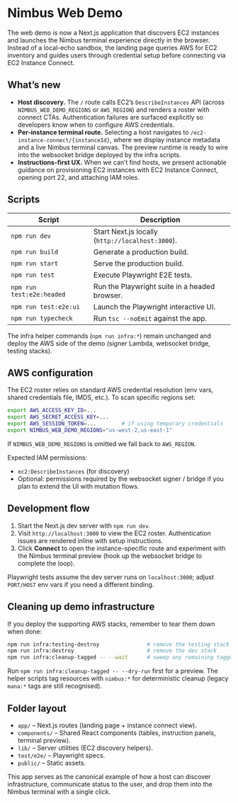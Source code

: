 # Nimbus Web Demo

The web demo is now a Next.js application that discovers EC2 instances and
launches the Nimbus terminal experience directly in the browser. Instead of a
local-echo sandbox, the landing page queries AWS for EC2 inventory and guides
users through credential setup before connecting via EC2 Instance Connect.

## What’s new

- **Host discovery.** The `/` route calls EC2’s `DescribeInstances` API (across
  `NIMBUS_WEB_DEMO_REGIONS` or `AWS_REGION`) and renders a roster with connect
  CTAs. Authentication failures are surfaced explicitly so developers know when
  to configure AWS credentials.
- **Per-instance terminal route.** Selecting a host navigates to
  `/ec2-instance-connect/{instanceId}`, where we display instance metadata and a
  live Nimbus terminal canvas. The preview runtime is ready to wire into the
  websocket bridge deployed by the infra scripts.
- **Instructions-first UX.** When we can’t find hosts, we present actionable
  guidance on provisioning EC2 instances with EC2 Instance Connect, opening port
  22, and attaching IAM roles.

## Scripts

| Script | Description |
| --- | --- |
| `npm run dev` | Start Next.js locally (`http://localhost:3000`). |
| `npm run build` | Generate a production build. |
| `npm run start` | Serve the production build. |
| `npm run test` | Execute Playwright E2E tests. |
| `npm run test:e2e:headed` | Run the Playwright suite in a headed browser. |
| `npm run test:e2e:ui` | Launch the Playwright interactive UI. |
| `npm run typecheck` | Run `tsc --noEmit` against the app. |

The infra helper commands (`npm run infra:*`) remain unchanged and deploy the
AWS side of the demo (signer Lambda, websocket bridge, testing stacks).

## AWS configuration

The EC2 roster relies on standard AWS credential resolution (env vars, shared
credentials file, IMDS, etc.). To scan specific regions set:

```bash
export AWS_ACCESS_KEY_ID=...
export AWS_SECRET_ACCESS_KEY=...
export AWS_SESSION_TOKEN=...        # if using temporary credentials
export NIMBUS_WEB_DEMO_REGIONS="us-west-2,us-east-1"
```

If `NIMBUS_WEB_DEMO_REGIONS` is omitted we fall back to `AWS_REGION`.

Expected IAM permissions:

- `ec2:DescribeInstances` (for discovery)
- Optional: permissions required by the websocket signer / bridge if you plan to
  extend the UI with mutation flows.

## Development flow

1. Start the Next.js dev server with `npm run dev`.
2. Visit `http://localhost:3000` to view the EC2 roster. Authentication issues
   are rendered inline with setup instructions.
3. Click **Connect** to open the instance-specific route and experiment with the
   Nimbus terminal preview (hook up the websocket bridge to complete the loop).

Playwright tests assume the dev server runs on `localhost:3000`; adjust
`PORT/HOST` env vars if you need a different binding.

## Cleaning up demo infrastructure

If you deploy the supporting AWS stacks, remember to tear them down when done:

```bash
npm run infra:testing-destroy               # remove the testing stack
npm run infra:destroy                       # remove the dev stack
npm run infra:cleanup-tagged -- --wait      # sweep any remaining tagged stacks
```

Run `npm run infra:cleanup-tagged -- --dry-run` first for a preview. The helper
scripts tag resources with `nimbus:*` for deterministic cleanup (legacy
`mana:*` tags are still recognised).

## Folder layout

- `app/` – Next.js routes (landing page + instance connect view).
- `components/` – Shared React components (tables, instruction panels, terminal preview).
- `lib/` – Server utilities (EC2 discovery helpers).
- `test/e2e/` – Playwright specs.
- `public/` – Static assets.

This app serves as the canonical example of how a host can discover infrastructure,
communicate status to the user, and drop them into the Nimbus terminal with a
single click.
